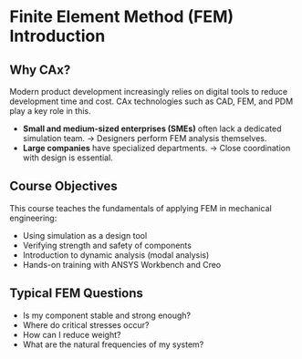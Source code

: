 # Finite Element Method (FEM) Introduction

## Why CAx?

Modern product development increasingly relies on digital tools to reduce development time and cost. CAx technologies such as CAD, FEM, and PDM play a key role in this.

- **Small and medium-sized enterprises (SMEs)** often lack a dedicated simulation team. → Designers perform FEM analysis themselves.
- **Large companies** have specialized departments. → Close coordination with design is essential.

## Course Objectives

This course teaches the fundamentals of applying FEM in mechanical engineering:

- Using simulation as a design tool
- Verifying strength and safety of components
- Introduction to dynamic analysis (modal analysis)
- Hands-on training with ANSYS Workbench and Creo

## Typical FEM Questions

- Is my component stable and strong enough?
- Where do critical stresses occur?
- How can I reduce weight?
- What are the natural frequencies of my system?
